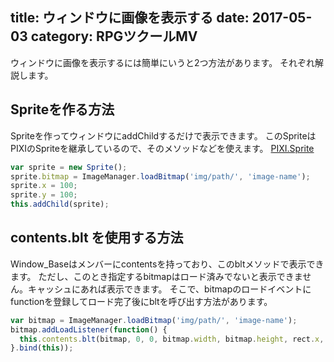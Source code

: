 title: ウィンドウに画像を表示する
date: 2017-05-03
category: RPGツクールMV
---

ウィンドウに画像を表示するには簡単にいうと2つ方法があります。
それぞれ解説します。

## Spriteを作る方法

Spriteを作ってウィンドウにaddChildするだけで表示できます。
このSpriteはPIXIのSpriteを継承しているので、そのメソッドなどを使えます。
[PIXI.Sprite](http://pixijs.download/release/docs/PIXI.Sprite.html)

``` javascript
var sprite = new Sprite();
sprite.bitmap = ImageManager.loadBitmap('img/path/', 'image-name');
sprite.x = 100;
sprite.y = 100;
this.addChild(sprite);
```

## contents.blt を使用する方法

Window_Baseはメンバーにcontentsを持っており、このbltメソッドで表示できます。
ただし、このとき指定するbitmapはロード済みでないと表示できません。キャッシュにあれば表示できます。
そこで、bitmapのロードイベントにfunctionを登録してロード完了後にbltを呼び出す方法があります。

```javascript
var bitmap = ImageManager.loadBitmap('img/path/', 'image-name');
bitmap.addLoadListener(function() {
  this.contents.blt(bitmap, 0, 0, bitmap.width, bitmap.height, rect.x, rect.y, rect.width, rect.height);
}.bind(this));
```